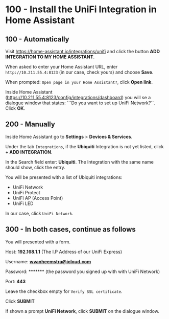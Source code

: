 # 100 - Install the UniFi Integration in Home Assistant

## 100 - Automatically

Visit https://home-assistant.io/integrations/unifi and click the button **ADD INTEGRATION TO MY HOME ASSISTANT**.

When asked to enter your Home Assistant URL, enter ```http://10.211.55.4:8123``` (in our case, check yours) and choose **Save**.

When prompted: ```Open page in your Home Assistant?```, click **Open link**.

Inside Home Assistant (https://10.211.55.4:8123/config/integrations/dashboard) you will se a dialogue window that states: ```Do you want to set up UniFi Network?``. Click **OK**.

## 200 - Manually
 
Inside Home Assistant go to **Settings** > **Devices & Services**.

Under the tab ```Integrations```, if the **Ubiquiti** Integration is not yet listed, click **+ ADD INTEGRATION**.

In the Search field enter: **Ubiquiti**. The Integration with the same name should show, click the entry.

You will be presented with a list of Ubiquiti integrations:

- UniFi Network
- UniFi Protect
- UniFi AP (Access Point)
- UniFi LED

In our case, click ```UniFi Network```.

## 300 - In both cases, continue as follows

You will presented with a form.

Host: **192.168.1.1** (The I.P Address of our UniFi Express)

Username: **wvanheemstra@icloud.com**

Password: ******* (the password you signed up with with UniFi Network)

Port: **443**

Leave the checkbox empty for ```Verify SSL certificate```.

Click **SUBMIT**

If shown a prompt **UniFi Network**, click **SUBMIT** on the dialogue window.
